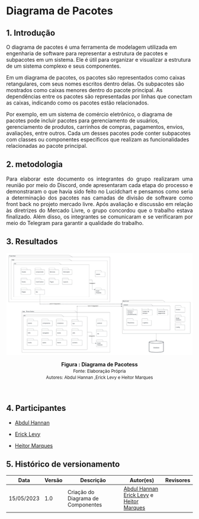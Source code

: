 # Diagrama de Pacotes

## 1. Introdução

O diagrama de pacotes é uma ferramenta de modelagem utilizada em engenharia de software para representar a estrutura de pacotes e subpacotes em um sistema. Ele é útil para organizar e visualizar a estrutura de um sistema complexo e seus componentes.

Em um diagrama de pacotes, os pacotes são representados como caixas retangulares, com seus nomes escritos dentro delas. Os subpacotes são mostrados como caixas menores dentro do pacote principal. As dependências entre os pacotes são representadas por linhas que conectam as caixas, indicando como os pacotes estão relacionados.

Por exemplo, em um sistema de comércio eletrônico, o diagrama de pacotes pode incluir pacotes para gerenciamento de usuários, gerenciamento de produtos, carrinhos de compras, pagamentos, envios, avaliações, entre outros. Cada um desses pacotes pode conter subpacotes com classes ou componentes específicos que realizam as funcionalidades relacionadas ao pacote principal.

## 2. metodologia

<p align="justify">
    Para elaborar este documento os integrantes do grupo realizaram uma reunião por meio do Discord, onde apresentaram cada etapa do processo e demonstraram o que havia sido feito no Lucidchart e pensamos como seria a determinação dos pacotes nas camadas de divisão de software como front back no projeto mercado livre. Após avaliação e discussão em relação às diretrizes do Mercado Livre, o grupo concordou que o trabalho estava finalizado. Além disso, os integrantes se comunicaram e se verificaram por meio do Telegram para garantir a qualidade do trabalho.
</p>

## 3. Resultados

![Diagrama de Pacotes](../Assets/Componentes-pacotes-Implantacao/diagramadepacotes.jpeg)

<figcaption align='center'>
    <b>Figura : Diagrama de Pacotess</b>
    <br><small>Fonte: Elaboração Própria</small>
    <br><small>Autores: Abdul Hannan ,Erick Levy e Heitor Marques</small>
</figcaption>
<br>
<br>



## 4. Participantes

- [Abdul Hannan](https://github.com/hannanhunny01)

- [Erick Levy](https://github.com/Ericklevy)

- [Heitor Marques](https://github.com/heitormsb)



## 5. Histórico de versionamento

|Data | Versão | Descrição | Autor(es)|Revisores|
| -- | -- | -- | -- |--|
|15/05/2023|1.0|Criação do Diagrama de Componentes| [Abdul Hannan](https://github.com/hannanhunny01) <br>   [Erick Levy](https://github.com/Ericklevy) e [Heitor Marques](https://github.com/heitormsb)| 